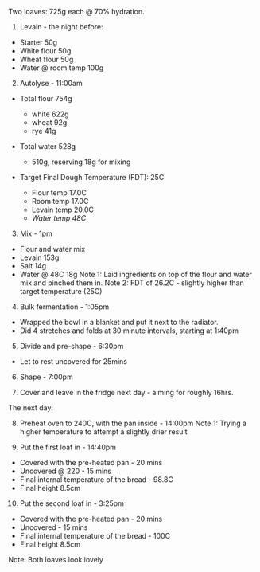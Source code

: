 Two loaves: 725g each @ 70% hydration.

1. Levain - the night before:
  - Starter           50g
  - White flour       50g
  - Wheat flour       50g
  - Water @ room temp 100g

2. Autolyse - 11:00am
  * Total flour 754g
    - white 622g
    - wheat  92g
    - rye    41g

  * Total water 528g     
    - 510g, reserving 18g for mixing

  * Target Final Dough Temperature (FDT): 25C
    - Flour temp  17.0C
    - Room temp   17.0C
    - Levain temp 20.0C
    - *Water temp 48C*

3. Mix - 1pm
  - Flour and water mix
  - Levain      153g
  - Salt         14g
  - Water @ 48C  18g
Note 1: Laid ingredients on top of the flour and water mix and pinched them in.
Note 2: FDT of 26.2C - slightly higher than target temperature (25C)

4. Bulk fermentation - 1:05pm 
  - Wrapped the bowl in a blanket and put it next to the radiator.
  - Did 4 stretches and folds at 30 minute intervals, starting at 1:40pm

5. Divide and pre-shape - 6:30pm
  - Let to rest uncovered for 25mins

6. Shape - 7:00pm

7. Cover and leave in the fridge next day - aiming for roughly 16hrs.

The next day:

8. Preheat oven to 240C, with the pan inside - 14:00pm
Note 1: Trying a higher temperature to attempt a slightly drier result

9. Put the first loaf in - 14:40pm
  - Covered with the pre-heated pan - 20 mins
  - Uncovered @ 220 - 15 mins
  - Final internal temperature of the bread - 98.8C
  - Final height 8.5cm

10. Put the second loaf in - 3:25pm
  - Covered with the pre-heated pan - 20 mins
  - Uncovered - 15 mins
  - Final internal temperature of the bread - 100C
  - Final height 8.5cm

Note: Both loaves look lovely
